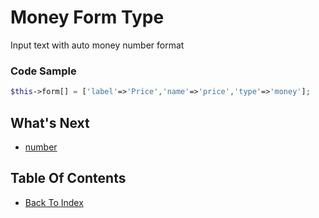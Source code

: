 # Money Form Type
Input text with auto money number format

### Code Sample
```php
$this->form[] = ['label'=>'Price','name'=>'price','type'=>'money'];
```

## What's Next
- [number](./form-number.md)

## Table Of Contents
- [Back To Index](./index.md)